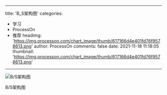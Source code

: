 
---
title: 'B_S架构图'
categories: 
 - 学习
 - ProcessOn
 - 推荐
headimg: 'https://img.processon.com/chart_image/thumb/617166d4e401fd76f9578613.png'
author: ProcessOn
comments: false
date: 2021-11-18 11:18:05
thumbnail: 'https://img.processon.com/chart_image/thumb/617166d4e401fd76f9578613.png'
---

<div>   
<img class="thumb" alt="B/S架构图" src="https://img.processon.com/chart_image/thumb/617166d4e401fd76f9578613.png" referrerpolicy="no-referrer">
<p>B/S架构图</p>  
</div>
            